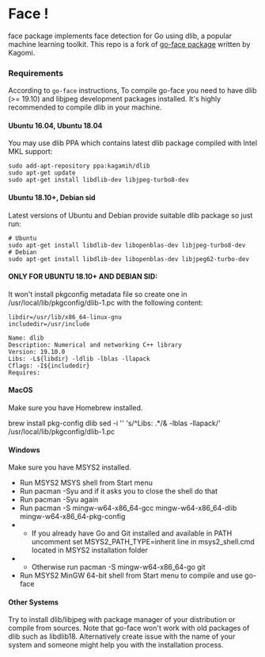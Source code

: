 # Face !
face package implements face detection for Go using dlib, a popular machine learning toolkit. This repo is a fork of [go-face package](https://github.com/Kagami/go-face) written by Kagomi.

### Requirements
According to `go-face` instructions,
To compile go-face you need to have dlib (>= 19.10) and libjpeg development packages installed. It's highly recommended to compile dlib in your machine.

#### Ubuntu 16.04, Ubuntu 18.04
You may use dlib PPA which contains latest dlib package compiled with Intel MKL support:

```
sudo add-apt-repository ppa:kagamih/dlib
sudo apt-get update
sudo apt-get install libdlib-dev libjpeg-turbo8-dev
```

#### Ubuntu 18.10+, Debian sid
Latest versions of Ubuntu and Debian provide suitable dlib package so just run:

```
# Ubuntu
sudo apt-get install libdlib-dev libopenblas-dev libjpeg-turbo8-dev
# Debian
sudo apt-get install libdlib-dev libopenblas-dev libjpeg62-turbo-dev
```

#### ONLY FOR UBUNTU 18.10+ AND DEBIAN SID:
It won't install pkgconfig metadata file so create one in /usr/local/lib/pkgconfig/dlib-1.pc with the following content:

```
libdir=/usr/lib/x86_64-linux-gnu
includedir=/usr/include

Name: dlib
Description: Numerical and networking C++ library
Version: 19.10.0
Libs: -L${libdir} -ldlib -lblas -llapack
Cflags: -I${includedir}
Requires:
```

#### MacOS
Make sure you have Homebrew installed.

brew install pkg-config dlib
sed -i '' 's/^Libs: .*/& -lblas -llapack/' /usr/local/lib/pkgconfig/dlib-1.pc

#### Windows
Make sure you have MSYS2 installed.

- Run MSYS2 MSYS shell from Start menu
- Run pacman -Syu and if it asks you to close the shell do that
- Run pacman -Syu again
- Run pacman -S mingw-w64-x86_64-gcc mingw-w64-x86_64-dlib mingw-w64-x86_64-pkg-config
- * If you already have Go and Git installed and available in PATH uncomment set MSYS2_PATH_TYPE=inherit line in msys2_shell.cmd located in MSYS2 installation folder
- * Otherwise run pacman -S mingw-w64-x86_64-go git
- Run MSYS2 MinGW 64-bit shell from Start menu to compile and use go-face

#### Other Systems
Try to install dlib/libjpeg with package manager of your distribution or compile from sources. Note that go-face won't work with old packages of dlib such as libdlib18. Alternatively create issue with the name of your system and someone might help you with the installation process.


